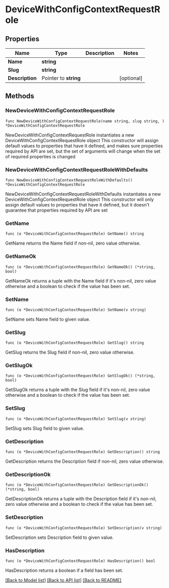 # DeviceWithConfigContextRequestRole

## Properties

Name | Type | Description | Notes
------------ | ------------- | ------------- | -------------
**Name** | **string** |  | 
**Slug** | **string** |  | 
**Description** | Pointer to **string** |  | [optional] 

## Methods

### NewDeviceWithConfigContextRequestRole

`func NewDeviceWithConfigContextRequestRole(name string, slug string, ) *DeviceWithConfigContextRequestRole`

NewDeviceWithConfigContextRequestRole instantiates a new DeviceWithConfigContextRequestRole object
This constructor will assign default values to properties that have it defined,
and makes sure properties required by API are set, but the set of arguments
will change when the set of required properties is changed

### NewDeviceWithConfigContextRequestRoleWithDefaults

`func NewDeviceWithConfigContextRequestRoleWithDefaults() *DeviceWithConfigContextRequestRole`

NewDeviceWithConfigContextRequestRoleWithDefaults instantiates a new DeviceWithConfigContextRequestRole object
This constructor will only assign default values to properties that have it defined,
but it doesn't guarantee that properties required by API are set

### GetName

`func (o *DeviceWithConfigContextRequestRole) GetName() string`

GetName returns the Name field if non-nil, zero value otherwise.

### GetNameOk

`func (o *DeviceWithConfigContextRequestRole) GetNameOk() (*string, bool)`

GetNameOk returns a tuple with the Name field if it's non-nil, zero value otherwise
and a boolean to check if the value has been set.

### SetName

`func (o *DeviceWithConfigContextRequestRole) SetName(v string)`

SetName sets Name field to given value.


### GetSlug

`func (o *DeviceWithConfigContextRequestRole) GetSlug() string`

GetSlug returns the Slug field if non-nil, zero value otherwise.

### GetSlugOk

`func (o *DeviceWithConfigContextRequestRole) GetSlugOk() (*string, bool)`

GetSlugOk returns a tuple with the Slug field if it's non-nil, zero value otherwise
and a boolean to check if the value has been set.

### SetSlug

`func (o *DeviceWithConfigContextRequestRole) SetSlug(v string)`

SetSlug sets Slug field to given value.


### GetDescription

`func (o *DeviceWithConfigContextRequestRole) GetDescription() string`

GetDescription returns the Description field if non-nil, zero value otherwise.

### GetDescriptionOk

`func (o *DeviceWithConfigContextRequestRole) GetDescriptionOk() (*string, bool)`

GetDescriptionOk returns a tuple with the Description field if it's non-nil, zero value otherwise
and a boolean to check if the value has been set.

### SetDescription

`func (o *DeviceWithConfigContextRequestRole) SetDescription(v string)`

SetDescription sets Description field to given value.

### HasDescription

`func (o *DeviceWithConfigContextRequestRole) HasDescription() bool`

HasDescription returns a boolean if a field has been set.


[[Back to Model list]](../README.md#documentation-for-models) [[Back to API list]](../README.md#documentation-for-api-endpoints) [[Back to README]](../README.md)


